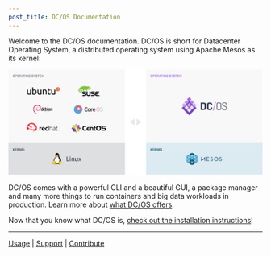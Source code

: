 ```yaml
---
post_title: DC/OS Documentation
---
```


Welcome to the DC/OS documentation. DC/OS is short for Datacenter Operating System, a distributed operating system using Apache Mesos as its kernel:

![Local vs Distributed OS](img/comparison.png)

DC/OS comes with a powerful CLI and a beautiful GUI, a package manager and many more things to run containers and big data workloads in production. Learn more about [what DC/OS offers](/docs/1.7/overview/what-is-dcos/).

Now that you know what DC/OS is, [check out the installation instructions](/docs/1.7/administration/installing/)!

---

[Usage](/docs/1.7/usage/) | [Support](/docs/1.7/support/) | [Contribute](https://dcos.io/contribute)

